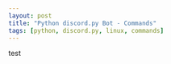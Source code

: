 ```yaml
---
layout: post
title: "Python discord.py Bot - Commands"
tags: [python, discord.py, linux, commands]
---
```


test
